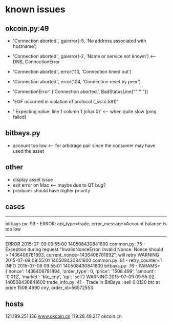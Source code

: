 # known issues

## okcoin.py:49

* 'Connection aborted.', gaierror(-5, 'No address associated with hostname')
* 'Connection aborted.', gaierror(-2, 'Name or service not known')  <-- DNS, ConnectionError
* 'Connection aborted.', error(110, 'Connection timed out')

* 'Connection aborted.', error(104, 'Connection reset by peer')
* 'ConnectionError' ('Connection aborted.', BadStatusLine(""''''"))
* 'EOF occurred in violation of protocol (\_ssl.c:581)'
* ' Expecting value: line 1 column 1 (char 0)'               <-- when quite slow (ping failed)

## bitbays.py
* account too low <-- for arbitrage pair since the consumer may have used the asset

## other
* display asset issue
* exit error on Mac <-- maybe due to QT bug?
* producer should have higher priority

## cases
----------
bitbays.py:  93 - ERROR: api\_type=trade, error\_message=Account balance is too low

----------
ERROR 2015-07-09 09:55:00                140508430841600            common.py:  75 - Exception during request:"InvalidNonceError: Invalid Nonce: Nonce should > 1436406781893, current\_nonce=1436406781892", will retry
WARNING 2015-07-09 09:55:01                140508430841600            common.py:  81 - retry\_counter=1
INFO 2015-07-09 09:55:01                140508430841600           bitbays.py:  76 - PARAMS={'nonce': 1436406781894, 'order\_type': 0, 'price': '1508.499', 'amount': '0.012', 'market': 'btc\_cny', 'op': 'sell'}
 WARNING 2015-07-09 09:55:02                140508430841600        trade\_info.py:  41 - Trade in BitBays   : sell     0.0120 btc at price  1508.4990 cny, order\_id=56572553


## hosts
121.199.251.136 www.okcoin.cn
119.28.48.217   okcoin.cn
